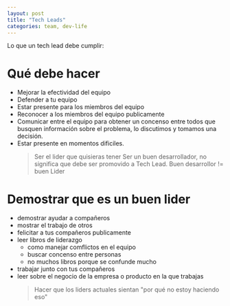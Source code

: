 ```yaml
---
layout: post
title: "Tech Leads"
categories: team, dev-life
---
```


Lo que un tech lead debe cumplir:<!--more-->

# Qué debe hacer

- Mejorar la efectividad del equipo
- Defender a tu equipo
- Estar presente para los miembros del equipo
- Reconocer a los miembros del equipo publicamente
- Comunicar entre el equipo para obtener un concenso entre todos
  que busquen información sobre el problema, lo discutimos y tomamos una decisión.
- Estar presente en momentos dificiles.
  > Ser el lider que quisieras tener
  > Ser un buen desarrollador, no significa que debe ser promovido a Tech Lead.
  > Buen desarrollor != buen Lider

# Demostrar que es un buen lider

- demostrar ayudar a compañeros
- mostrar el trabajo de otros
- felicitar a tus compañeros publicamente
- leer libros de liderazgo
  - como manejar comflictos en el equipo
  - buscar concenso entre personas
  - no muchos libros porque se confunde mucho
- trabajar junto con tus compañeros
- leer sobre el negocio de la empresa o producto en la que trabajas
  > Hacer que los liders actuales sientan "por qué no estoy haciendo eso"
